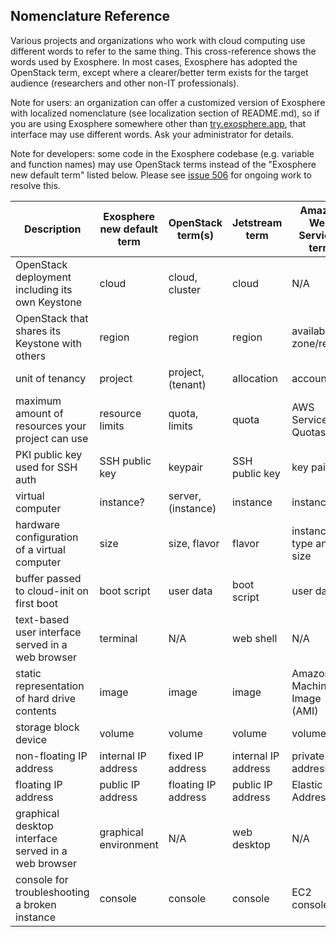 ## Nomenclature Reference

Various projects and organizations who work with cloud computing use different words to refer to the same thing. This cross-reference shows the words used by Exosphere. In most cases, Exosphere has adopted the OpenStack term, except where a clearer/better term exists for the target audience (researchers and other non-IT professionals).

Note for users: an organization can offer a customized version of Exosphere with localized nomenclature (see localization section of README.md), so if you are using Exosphere somewhere other than [try.exosphere.app](https://try.exosphere.app), that interface may use different words. Ask your administrator for details.

Note for developers: some code in the Exosphere codebase (e.g. variable and function names) may use OpenStack terms instead of the "Exosphere new default term" listed below. Please see [issue 506](https://gitlab.com/exosphere/exosphere/-/issues/506) for ongoing work to resolve this.


| Description                                         | Exosphere new default term | OpenStack term(s)   | Jetstream term         | Amazon Web Services term   |
|-----------------------------------------------------|----------------------------|---------------------|------------------------|----------------------------|
| OpenStack deployment including its own Keystone     | cloud                      | cloud, cluster      | cloud                  | N/A                        |
| OpenStack that shares its Keystone with others      | region                     | region              | region                 | availability zone/region   |
| unit of tenancy                                     | project                    | project, (tenant)   | allocation             | account                    |
| maximum amount of resources your project can use    | resource limits            | quota, limits       | quota                  | AWS Service Quotas         |
| PKI public key used for SSH auth                    | SSH public key             | keypair             | SSH public key         | key pair                   |
| virtual computer                                    | instance?                  | server, (instance)  | instance               | instance                   |
| hardware configuration of a virtual computer        | size                       | size, flavor        | flavor                 | instance type and size     |
| buffer passed to cloud-init on first boot           | boot script                | user data           | boot script            | user data                  |
| text-based user interface served in a web browser   | terminal                   | N/A                 | web shell              | N/A                        |
| static representation of hard drive contents        | image                      | image               | image                  | Amazon Machine Image (AMI) |
| storage block device                                | volume                     | volume              | volume                 | volume                     |
| non-floating IP address                             | internal IP address        | fixed IP address    | internal IP address    | private IPv4 address       |
| floating IP address                                 | public IP address          | floating IP address | public IP address      | Elastic IP Address         |
| graphical desktop interface served in a web browser | graphical environment      | N/A                 | web desktop            | N/A                        |
| console for troubleshooting a broken instance       | console                    | console             | console                | EC2 console                |